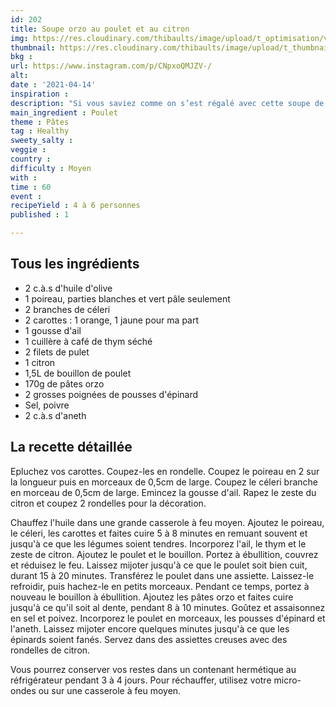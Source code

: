 ```yaml
---
id: 202
title: Soupe orzo au poulet et au citron
img: https://res.cloudinary.com/thibaults/image/upload/t_optimisation/v1618428678/Recipes/20210414_soupe_poulet_orzo.jpg
thumbnail: https://res.cloudinary.com/thibaults/image/upload/t_thumbnail_josie/v1618428678/Recipes/20210414_soupe_poulet_orzo.jpg
bkg : 
url: https://www.instagram.com/p/CNpxoQMJZV-/
alt: 
date : '2021-04-14'
inspiration : 
description: "Si vous saviez comme on s’est régalé avec cette soupe de poulet."
main_ingredient : Poulet
theme : Pâtes
tag : Healthy
sweety_salty : 
veggie : 
country : 
difficulty : Moyen
with : 
time : 60
event : 
recipeYield : 4 à 6 personnes
published : 1

---
```


## Tous les ingrédients
 - 2 c.à.s d'huile d'olive
 - 1 poireau, parties blanches et vert pâle seulement
 - 2 branches de céleri
 - 2 carottes : 1 orange, 1 jaune pour ma part
 - 1 gousse d'ail
 - 1 cuillère à café de thym séché
 - 2 filets de pulet
 - 1 citron
 - 1,5L de bouillon de poulet
 - 170g de pâtes orzo
 - 2 grosses poignées de pousses d'épinard
 - Sel, poivre
 - 2 c.à.s d'aneth

## La recette détaillée
Epluchez vos carottes. Coupez-les en rondelle. Coupez le poireau en 2 sur la longueur puis en morceaux de 0,5cm de large. Coupez le céleri branche en morceau de 0,5cm de large. Emincez la gousse d'ail. Rapez le zeste du citron et coupez 2 rondelles pour la décoration.

Chauffez l'huile dans une grande casserole à feu moyen. Ajoutez le poireau, le céleri, les carottes et faites cuire 5 à 8 minutes en remuant souvent et jusqu'à ce que les légumes soient tendres. Incorporez l'ail, le thym et le zeste de citron. Ajoutez le poulet et le bouillon. Portez à ébullition, couvrez et réduisez le feu. Laissez mijoter jusqu'à ce que le poulet soit bien cuit, durant 15 à 20 minutes. Transférez le poulet dans une assiette. Laissez-le refroidir, puis hachez-le en petits morceaux.
Pendant ce temps, portez à nouveau le bouillon à ébullition. Ajoutez les pâtes orzo et faites cuire jusqu'à ce qu'il soit al dente, pendant 8 à 10 minutes.
Goûtez et assaisonnez en sel et poivez. Incorporez le poulet en morceaux, les pousses d'épinard et l'aneth. Laissez mijoter encore quelques minutes jusqu'à ce que les épinards soient fanés. Servez dans des assiettes creuses avec des rondelles de citron.

Vous pourrez conserver vos restes dans un contenant hermétique au réfrigérateur pendant 3 à 4 jours. Pour réchauffer, utilisez votre micro-ondes ou sur une casserole à feu moyen.